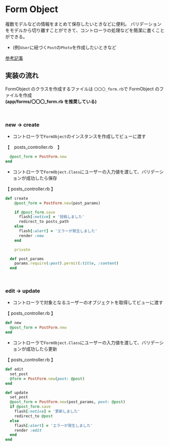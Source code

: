 # Form Object
複数モデルなどの情報をまとめて保存したいときなどに便利。
バリデーションをモデルから切り離すことができて、コントローラの処理などを簡潔に書くことができる。
- (例)`User`に紐づく`Post`の`Photo`を作成したいときなど
  
[参考記事](https://applis.io/posts/rails-design-pattern-form-objects)
<br>

## 実装の流れ
  
FormObject のクラスを作成するファイルは `〇〇〇_form.rb`で FormObject のファイルを作成  
**(app/forms/〇〇〇_form.rb を推奨している)**

<br>

### new -> create
  
- コントローラで`FormObject`のインスタンスを作成してビューに渡す
  
【　posts_controller.rb　】
```rb
  @post_form = PostForm.new
end
```

- コントローラで`FormObject.Class`にユーザーの入力値を渡して、バリデーションが成功したら保存
  
【 posts_controller.rb 】
```rb
def create
    @post_form = PostForm.new(post_params)

    if @post_form.save
      flash[:notice] = '投稿しました'
      redirect_to posts_path
    else
      flash[:alert] = 'エラーが発生しました'
      render :new
    end

    private

  def post_params
    params.require(:post).permit(:title, :content)
  end
```

<br>

### edit -> update ###
  
- コントローラで対象となるユーザーのオブジェクトを取得してビューに渡す
  
【 posts_controller.rb 】
```rb
def new
  @post_form = PostForm.new
end
```

- コントローラで`FormObject.Class`にユーザーの入力値を渡して、バリデーションが成功したら更新
  
【 posts_controller.rb 】
```rb
def edit
  set_post
  @form = PostForm.new(post: @post)
end

def update
  set_post
  @post_form = PostForm.new(post_params, post: @post)
  if @post_form.save
    flash[:notice] = '更新しました'
    redirect_to @post
  else
    flash[:alert] = 'エラーが発生しました'
    render :edit
  end
end
```
